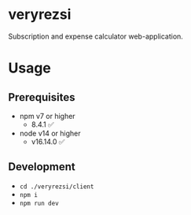 # veryrezsi
Subscription and expense calculator web-application.

# Usage 

## Prerequisites 

- npm v7 or higher
  - 8.4.1 ✅
- node v14 or higher
  - v16.14.0 ✅

## Development
- `cd ./veryrezsi/client`
- `npm i`
- `npm run dev`
